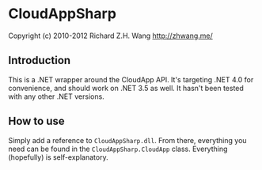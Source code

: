 # CloudAppSharp

Copyright (c) 2010-2012 Richard Z.H. Wang <http://zhwang.me/>

## Introduction

This is a .NET wrapper around the CloudApp API. It's targeting .NET 4.0 for convenience, and should work on .NET 3.5 as well. It hasn't been tested with any other .NET versions.

## How to use

Simply add a reference to `CloudAppSharp.dll`. From there, everything you need can be found in the `CloudAppSharp.CloudApp` class. Everything (hopefully) is self-explanatory.
